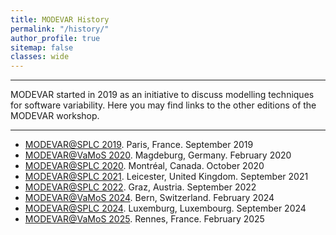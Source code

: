 ```yaml
---
title: MODEVAR History
permalink: "/history/"
author_profile: true
sitemap: false
classes: wide
---
```


---
MODEVAR started in 2019 as an initiative to discuss modelling techniques for software variability. Here you may find links to the other editions of the MODEVAR workshop. 

---

- [MODEVAR@SPLC 2019](https://modevar.github.io/2019/). Paris, France. September 2019
- [MODEVAR@VaMoS 2020](https://modevar.github.io/vamos-2020/). Magdeburg, Germany. February 2020
- [MODEVAR@SPLC 2020](https://modevar.github.io/splc-2020). Montréal, Canada. October 2020
- [MODEVAR@SPLC 2021](https://modevar.github.io/2021). Leicester, United Kingdom. September 2021 
- [MODEVAR@SPLC 2022](https://modevar.github.io/2022). Graz, Austria. September 2022 
- [MODEVAR@VaMoS 2024](https://modevar.github.io/vamos-2024). Bern, Switzerland. February 2024
- [MODEVAR@SPLC 2024](https://modevar.github.io/splc-2024/). Luxemburg, Luxembourg. September 2024
- [MODEVAR@VaMoS 2025](https://modevar.github.io/vamos-2025/). Rennes, France. February 2025

